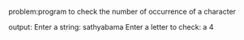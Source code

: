 problem:program to check the number of occurrence of a character

output:
Enter a string: sathyabama
Enter a  letter to check: a
4